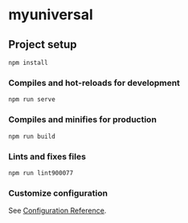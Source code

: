 # myuniversal

## Project setup

```
npm install
```

### Compiles and hot-reloads for development

```
npm run serve
```

### Compiles and minifies for production

```
npm run build
```

### Lints and fixes files

```
npm run lint900077
```

### Customize configuration

See [Configuration Reference](https://cli.vuejs.org/config/).
